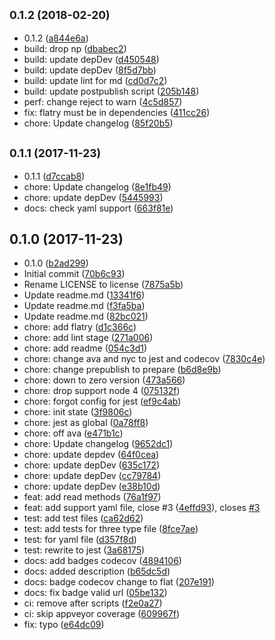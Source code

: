<a name="0.1.2"></a>
## <small>0.1.2 (2018-02-20)</small>

* 0.1.2 ([a844e6a](https://github.com/gitScrum/get-cff/commit/a844e6a))
* build: drop np ([dbabec2](https://github.com/gitScrum/get-cff/commit/dbabec2))
* build: update depDev ([d450548](https://github.com/gitScrum/get-cff/commit/d450548))
* build: update depDev ([8f5d7bb](https://github.com/gitScrum/get-cff/commit/8f5d7bb))
* build: update lint for md ([cd0d7c2](https://github.com/gitScrum/get-cff/commit/cd0d7c2))
* build: update postpublish script ([205b148](https://github.com/gitScrum/get-cff/commit/205b148))
* perf: change reject to warn ([4c5d857](https://github.com/gitScrum/get-cff/commit/4c5d857))
* fix: flatry must be in dependencies ([411cc26](https://github.com/gitScrum/get-cff/commit/411cc26))
* chore: Update changelog ([85f20b5](https://github.com/gitScrum/get-cff/commit/85f20b5))



<a name="0.1.1"></a>
## <small>0.1.1 (2017-11-23)</small>

* 0.1.1 ([d7ccab8](https://github.com/gitScrum/get-cff/commit/d7ccab8))
* chore: Update changelog ([8e1fb49](https://github.com/gitScrum/get-cff/commit/8e1fb49))
* chore: update depDev ([5445993](https://github.com/gitScrum/get-cff/commit/5445993))
* docs: check yaml support ([663f81e](https://github.com/gitScrum/get-cff/commit/663f81e))



<a name="0.1.0"></a>
## 0.1.0 (2017-11-23)

* 0.1.0 ([b2ad299](https://github.com/gitScrum/get-cff/commit/b2ad299))
* Initial commit ([70b6c93](https://github.com/gitScrum/get-cff/commit/70b6c93))
* Rename LICENSE to license ([7875a5b](https://github.com/gitScrum/get-cff/commit/7875a5b))
* Update readme.md ([13341f6](https://github.com/gitScrum/get-cff/commit/13341f6))
* Update readme.md ([f3fa5ba](https://github.com/gitScrum/get-cff/commit/f3fa5ba))
* Update readme.md ([82bc021](https://github.com/gitScrum/get-cff/commit/82bc021))
* chore: add flatry ([d1c366c](https://github.com/gitScrum/get-cff/commit/d1c366c))
* chore: add lint stage ([271a006](https://github.com/gitScrum/get-cff/commit/271a006))
* chore: add readme ([054c3d1](https://github.com/gitScrum/get-cff/commit/054c3d1))
* chore: change ava and nyc to jest and codecov ([7830c4e](https://github.com/gitScrum/get-cff/commit/7830c4e))
* chore: change prepublish to prepare ([b6d8e9b](https://github.com/gitScrum/get-cff/commit/b6d8e9b))
* chore: down to zero version ([473a566](https://github.com/gitScrum/get-cff/commit/473a566))
* chore: drop support node 4 ([075132f](https://github.com/gitScrum/get-cff/commit/075132f))
* chore: forgot config for jest ([ef9c4ab](https://github.com/gitScrum/get-cff/commit/ef9c4ab))
* chore: init state ([3f9806c](https://github.com/gitScrum/get-cff/commit/3f9806c))
* chore: jest as global ([0a78ff8](https://github.com/gitScrum/get-cff/commit/0a78ff8))
* chore: off ava ([e471b1c](https://github.com/gitScrum/get-cff/commit/e471b1c))
* chore: Update changelog ([9652dc1](https://github.com/gitScrum/get-cff/commit/9652dc1))
* chore: update depdev ([64f0cea](https://github.com/gitScrum/get-cff/commit/64f0cea))
* chore: update depDev ([635c172](https://github.com/gitScrum/get-cff/commit/635c172))
* chore: update depDev ([cc79784](https://github.com/gitScrum/get-cff/commit/cc79784))
* chore: update depDev ([e38b10d](https://github.com/gitScrum/get-cff/commit/e38b10d))
* feat: add read methods ([76a1f97](https://github.com/gitScrum/get-cff/commit/76a1f97))
* feat: add support yaml file, close #3 ([4effd93](https://github.com/gitScrum/get-cff/commit/4effd93)), closes [#3](https://github.com/gitScrum/get-cff/issues/3)
* test: add test files ([ca62d62](https://github.com/gitScrum/get-cff/commit/ca62d62))
* test: add tests for three type file ([8fce7ae](https://github.com/gitScrum/get-cff/commit/8fce7ae))
* test: for yaml file ([d357f8d](https://github.com/gitScrum/get-cff/commit/d357f8d))
* test: rewrite to jest ([3a68175](https://github.com/gitScrum/get-cff/commit/3a68175))
* docs: add badges codecov ([4894106](https://github.com/gitScrum/get-cff/commit/4894106))
* docs: added description ([b65dc5d](https://github.com/gitScrum/get-cff/commit/b65dc5d))
* docs: badge codecov change to flat ([207e191](https://github.com/gitScrum/get-cff/commit/207e191))
* docs: fix badge valid url ([05be132](https://github.com/gitScrum/get-cff/commit/05be132))
* ci: remove after scripts ([f2e0a27](https://github.com/gitScrum/get-cff/commit/f2e0a27))
* ci: skip appveyor coverage ([609967f](https://github.com/gitScrum/get-cff/commit/609967f))
* fix: typo ([e64dc09](https://github.com/gitScrum/get-cff/commit/e64dc09))




